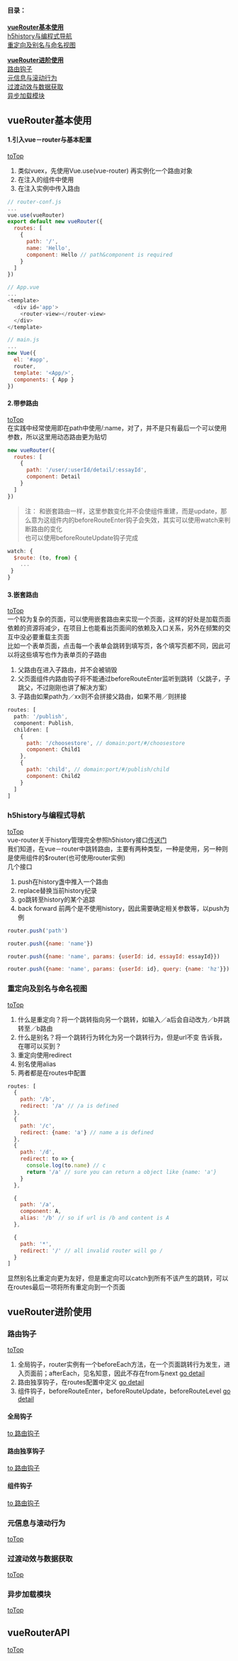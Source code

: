#### 目录：  
[**vueRouter基本使用**](#vuerouter基本使用)  
[h5history与编程式导航](#h5history与编程式导航)  
[重定向及别名与命名视图](#重定向及别名与命名视图)  

[**vueRouter进阶使用**](#vuerouter进阶使用)  
[路由钩子](#路由钩子)  
[元信息与滚动行为](#元信息与滚动行为)  
[过渡动效与数据获取](#过渡动效与数据获取)  
[异步加载模块](#异步加载模块)  

## vueRouter基本使用
#### 1.引入vue－router与基本配置
[toTop](#目录：)  
1. 类似vuex，先使用Vue.use(vue-router) 再实例化一个路由对象
2. 在注入的组件中使用<view-router></view-router>
3. 在注入实例中传入路由
```JavaScript
// router-conf.js
...
vue.use(vueRouter)
export default new vueRouter({
  routes: [
    {
      path: '/',
      name: 'Hello',
      component: Hello // path&component is required
    }
  ]
})

// App.vue
...
<template>
  <div id='app'>
    <router-view></router-view>
  </div>
</template>

// main.js
...
new Vue({
  el: '#app',
  router,
  template: '<App/>',
  components: { App }
})
```

#### 2.带参路由
[toTop](#目录：)  
在实践中经常使用即在path中使用/:name，对了，并不是只有最后一个可以使用参数，所以这里用动态路由更为贴切
```JavaScript
new vueRouter({
  routes: [
    {
      path: '/user/:userId/detail/:essayId',
      component: Detail
    }
  ]
})
```
> 注： 和嵌套路由一样，这里参数变化并不会使组件重建，而是update，那么意为这组件内的beforeRouteEnter钩子会失效，其实可以使用watch来判断路由的变化  
也可以使用beforeRouteUpdate钩子完成

```JavaScript
watch: {
  $route: (to, from) {
    ...
 }
}
```

#### 3.嵌套路由
[toTop](#目录：)  
一个较为复杂的页面，可以使用嵌套路由来实现一个页面，这样的好处是加载页面依赖的资源将减少，在项目上也能看出页面间的依赖及入口关系，另外在频繁的交互中没必要重载主页面  
比如一个表单页面，点击每一个表单会跳转到填写页，各个填写页都不同，因此可以将这些填写也作为表单页的子路由  
1. 父路由在进入子路由，并不会被销毁
2. 父页面组件内路由钩子将不能通过beforeRouteEnter监听到跳转（父跳子，子跳父，不过刚刚也讲了解决方案）
3. 子路由如果path为／xx则不会拼接父路由，如果不用／则拼接
```JavaScript
routes: [
  path: '/publish',
  component: Publish,
  children: [
    {
      path: '/choosestore', // domain:port/#/choosestore
      component: Child1
    },
    {
      path: 'child', // domain:port/#/publish/child
      component: Child2
    }
  ]
]

```

### h5history与编程式导航
[toTop](#目录：)  
vue-router关于history管理完全参照h5history接口[传送门](../../h5history.md)  
我们知道，在vue－router中跳转路由，主要有两种类型，一种是使用<router-link></router-link>，另一种则是使用组件的$router(也可使用router实例)  
几个接口  
1. push在history盏中推入一个路由
2. replace替换当前history纪录
3. go跳转至history的某个追踪
4. back forward
前两个是不使用history，因此需要确定相关参数等，以push为例
```JavaScript
router.push('path')

router.push({name: 'name'})

router.push({name: 'name', params: {userId: id, essayId: essayId}})

router.push({name: 'name', params: {userId: id}, query: {name: 'hz'}})
```

### 重定向及别名与命名视图
[toTop](#目录：)  
1. 什么是重定向？将一个跳转指向另一个跳转，如输入／a后会自动改为／b并跳转至／b路由
2. 什么是别名？将一个跳转行为转化为另一个跳转行为，但是url不变
告诉我，在哪可以买到？  
1. 重定向使用redirect
2. 别名使用alias
3. 两者都是在routes中配置
```JavaScript
routes: [
  {
    path: '/b',
    redirect: '/a' // /a is defined
  },
  {
    path: '/c',
    redirect: {name: 'a'} // name a is defined
  },
  {
    path: '/d',
    redirect: to => {
      console.log(to.name) // c
      return '/a' // sure you can return a object like {name: 'a'}
    }
  },

  {
    path: '/a',
    component: A,
    alias: '/b' // so if url is /b and content is A
  },

  {
    path: '*',
    redirect: '/' // all invalid router will go /
  }
]
```
显然别名比重定向更为友好，但是重定向可以catch到所有不该产生的跳转，可以在routes最后一项将所有重定向到一个页面

## vueRouter进阶使用
### 路由钩子
[toTop](#目录：)  
1. 全局钩子，router实例有一个beforeEach方法，在一个页面跳转行为发生，进入页面前；afterEach，见名知意，因此不存在from与next [go detail](#全局钩子)
2. 路由独享钩子，在routes配置中定义 [go detail](#路由独享钩子)
3. 组件钩子，beforeRouteEnter，beforeRouteUpdate，beforeRouteLevel [go detail](#组件钩子)

#### 全局钩子
[to 路由钩子](#路由钩子)  

#### 路由独享钩子
[to 路由钩子](#路由钩子)  
#### 组件钩子  
[to 路由钩子](#路由钩子)  

### 元信息与滚动行为
[toTop](#目录：)  

### 过渡动效与数据获取
[toTop](#目录：)  

### 异步加载模块
[toTop](#目录：)  

## vueRouterAPI
[toTop](#目录：)  
